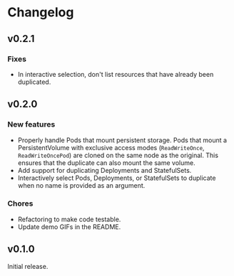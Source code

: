 # Changelog

## v0.2.1

### Fixes

* In interactive selection, don't list resources that have already been duplicated.

## v0.2.0

### New features

* Properly handle Pods that mount persistent storage.
  Pods that mount a PersistentVolume with exclusive access modes (`ReadWriteOnce`, `ReadWriteOncePod`) are cloned
  on the same node as the original. This ensures that the duplicate can also mount the same volume.
* Add support for duplicating Deployments and StatefulSets.
* Interactively select Pods, Deployments, or StatefulSets to duplicate when no name is provided as an argument.

### Chores

* Refactoring to make code testable.
* Update demo GIFs in the README.

## v0.1.0

Initial release.